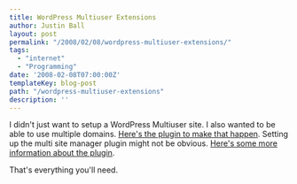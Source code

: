 ```yaml
---
title: WordPress Multiuser Extensions
author: Justin Ball
layout: post
permalink: "/2008/02/08/wordpress-multiuser-extensions/"
tags:
  - "internet"
  - "Programming"
date: '2008-02-08T07:00:00Z'
templateKey: blog-post
path: "/wordpress-multiuser-extensions"
description: ''
---
```


I didn't just want to setup a WordPress Multiuser site. I also wanted to be able to use multiple domains. [Here's the plugin to make that happen][1]. Setting up the multi site manager plugin might not be obvious. [Here's some more information about the plugin][2].

 [1]: http://wpmudev.org/project/Multi-Site-Manager
 [2]: http://www.jerryhuang.com/blog/multisite-manager-with-wordpress-mu/

That's everything you'll need.
